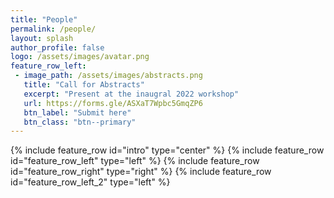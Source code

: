 ```yaml
---
title: "People"
permalink: /people/
layout: splash
author_profile: false
logo: /assets/images/avatar.png
feature_row_left:
 - image_path: /assets/images/abstracts.png
   title: "Call for Abstracts"
   excerpt: "Present at the inaugral 2022 workshop"
   url: https://forms.gle/ASXaT7Wpbc5GmqZP6
   btn_label: "Submit here"
   btn_class: "btn--primary"
---
```

{% include feature_row id="intro" type="center" %}
{% include feature_row id="feature_row_left" type="left" %}
{% include feature_row id="feature_row_right" type="right" %}
{% include feature_row id="feature_row_left_2" type="left" %}